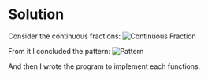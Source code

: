 # Solution
Consider the continuous fractions:
![Continuous Fraction](https://raw.github.com/shouya/projecteuler-solutions/assets/65-1.png)

From it I concluded the pattern:
![Pattern](https://raw.github.com/shouya/projecteuler-solutions/assets/65-2.png)

And then I wrote the program to implement each functions.

